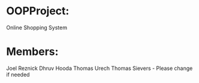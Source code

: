 # OOPProject:
Online Shopping System

# Members:
Joel Reznick
Dhruv Hooda
Thomas Urech
Thomas Sievers - Please change if needed
